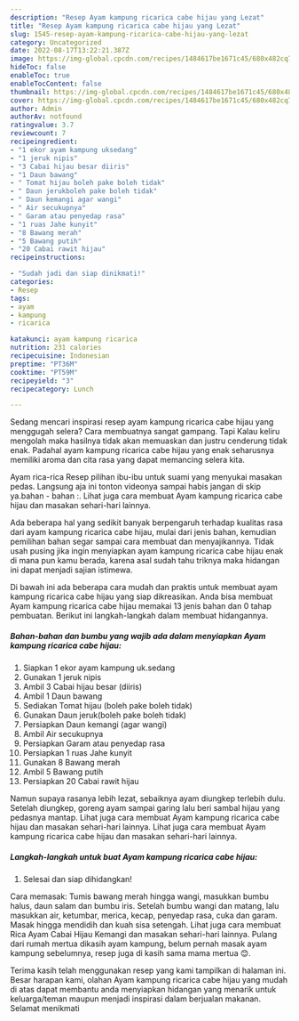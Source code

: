 ```yaml
---
description: "Resep Ayam kampung ricarica cabe hijau yang Lezat"
title: "Resep Ayam kampung ricarica cabe hijau yang Lezat"
slug: 1545-resep-ayam-kampung-ricarica-cabe-hijau-yang-lezat
category: Uncategorized
date: 2022-08-17T13:22:21.387Z
image: https://img-global.cpcdn.com/recipes/1484617be1671c45/680x482cq70/ayam-kampung-ricarica-cabe-hijau-foto-resep-utama.jpg
hideToc: false
enableToc: true
enableTocContent: false
thumbnail: https://img-global.cpcdn.com/recipes/1484617be1671c45/680x482cq70/ayam-kampung-ricarica-cabe-hijau-foto-resep-utama.jpg
cover: https://img-global.cpcdn.com/recipes/1484617be1671c45/680x482cq70/ayam-kampung-ricarica-cabe-hijau-foto-resep-utama.jpg
author: Admin
authorAv: notfound
ratingvalue: 3.7
reviewcount: 7
recipeingredient:
- "1 ekor ayam kampung uksedang"
- "1 jeruk nipis"
- "3 Cabai hijau besar diiris"
- "1 Daun bawang"
- " Tomat hijau boleh pake boleh tidak"
- " Daun jerukboleh pake boleh tidak"
- " Daun kemangi agar wangi"
- " Air secukupnya"
- " Garam atau penyedap rasa"
- "1 ruas Jahe kunyit"
- "8 Bawang merah"
- "5 Bawang putih"
- "20 Cabai rawit hijau"
recipeinstructions:

- "Sudah jadi dan siap dinikmati!"
categories:
- Resep
tags:
- ayam
- kampung
- ricarica

katakunci: ayam kampung ricarica 
nutrition: 231 calories
recipecuisine: Indonesian
preptime: "PT36M"
cooktime: "PT59M"
recipeyield: "3"
recipecategory: Lunch

---
```



Sedang mencari inspirasi resep ayam kampung ricarica cabe hijau yang menggugah selera? Cara membuatnya sangat gampang. Tapi Kalau keliru mengolah maka hasilnya tidak akan memuaskan dan justru cenderung tidak enak. Padahal ayam kampung ricarica cabe hijau yang enak seharusnya memiliki aroma dan cita rasa yang dapat memancing selera kita.


Ayam rica-rica Resep pilihan ibu-ibu untuk suami yang menyukai masakan pedas. Langsung aja ini tonton videonya sampai habis jangan di skip ya.bahan - bahan :. Lihat juga cara membuat Ayam kampung ricarica cabe hijau dan masakan sehari-hari lainnya.

Ada beberapa hal yang sedikit banyak berpengaruh terhadap kualitas rasa dari ayam kampung ricarica cabe hijau, mulai dari jenis bahan, kemudian pemilihan bahan segar sampai cara membuat dan menyajikannya. Tidak usah pusing jika ingin menyiapkan ayam kampung ricarica cabe hijau enak di mana pun kamu berada, karena asal sudah tahu triknya maka hidangan ini dapat menjadi sajian istimewa.


Di bawah ini ada beberapa cara mudah dan praktis untuk membuat ayam kampung ricarica cabe hijau yang siap dikreasikan. Anda bisa membuat Ayam kampung ricarica cabe hijau memakai 13 jenis bahan dan 0 tahap pembuatan. Berikut ini langkah-langkah dalam membuat hidangannya.

<!--inarticleads1-->

##### Bahan-bahan dan bumbu yang wajib ada dalam menyiapkan Ayam kampung ricarica cabe hijau:

1. Siapkan 1 ekor ayam kampung uk.sedang
1. Gunakan 1 jeruk nipis
1. Ambil 3 Cabai hijau besar (diiris)
1. Ambil 1 Daun bawang
1. Sediakan  Tomat hijau (boleh pake boleh tidak)
1. Gunakan  Daun jeruk(boleh pake boleh tidak)
1. Persiapkan  Daun kemangi (agar wangi)
1. Ambil  Air secukupnya
1. Persiapkan  Garam atau penyedap rasa
1. Persiapkan 1 ruas Jahe kunyit
1. Gunakan 8 Bawang merah
1. Ambil 5 Bawang putih
1. Persiapkan 20 Cabai rawit hijau


Namun supaya rasanya lebih lezat, sebaiknya ayam diungkep terlebih dulu. Setelah diungkep, goreng ayam sampai garing lalu beri sambal hijau yang pedasnya mantap. Lihat juga cara membuat Ayam kampung ricarica cabe hijau dan masakan sehari-hari lainnya. Lihat juga cara membuat Ayam kampung ricarica cabe hijau dan masakan sehari-hari lainnya. 

<!--inarticleads2-->

##### Langkah-langkah untuk buat Ayam kampung ricarica cabe hijau:


1. Selesai dan siap dihidangkan!

Cara memasak: Tumis bawang merah hingga wangi, masukkan bumbu halus, daun salam dan bumbu iris. Setelah bumbu wangi dan matang, lalu masukkan air, ketumbar, merica, kecap, penyedap rasa, cuka dan garam. Masak hingga mendidih dan kuah sisa setengah. Lihat juga cara membuat Rica Ayam Cabai Hijau Kemangi dan masakan sehari-hari lainnya. Pulang dari rumah mertua dikasih ayam kampung, belum pernah masak ayam kampung sebelumnya, resep juga di kasih sama mama mertua 😊. 

Terima kasih telah menggunakan resep yang kami tampilkan di halaman ini. Besar harapan kami, olahan Ayam kampung ricarica cabe hijau yang mudah di atas dapat membantu anda menyiapkan hidangan yang menarik untuk keluarga/teman maupun menjadi inspirasi dalam berjualan makanan. Selamat menikmati

